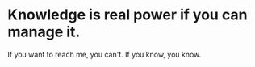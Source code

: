 # Knowledge is real power if you can manage it.
If you want to reach me, you can't.
If you know, you know.

